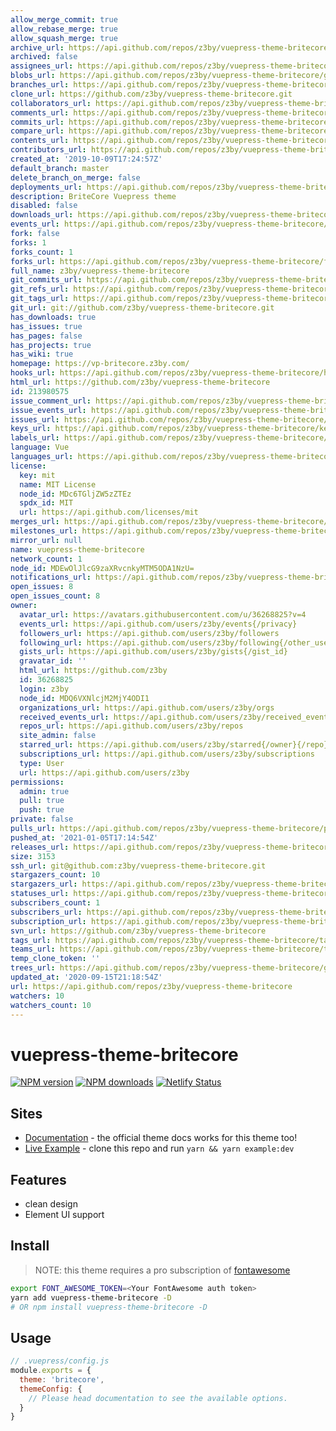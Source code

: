 ```yaml
---
allow_merge_commit: true
allow_rebase_merge: true
allow_squash_merge: true
archive_url: https://api.github.com/repos/z3by/vuepress-theme-britecore/{archive_format}{/ref}
archived: false
assignees_url: https://api.github.com/repos/z3by/vuepress-theme-britecore/assignees{/user}
blobs_url: https://api.github.com/repos/z3by/vuepress-theme-britecore/git/blobs{/sha}
branches_url: https://api.github.com/repos/z3by/vuepress-theme-britecore/branches{/branch}
clone_url: https://github.com/z3by/vuepress-theme-britecore.git
collaborators_url: https://api.github.com/repos/z3by/vuepress-theme-britecore/collaborators{/collaborator}
comments_url: https://api.github.com/repos/z3by/vuepress-theme-britecore/comments{/number}
commits_url: https://api.github.com/repos/z3by/vuepress-theme-britecore/commits{/sha}
compare_url: https://api.github.com/repos/z3by/vuepress-theme-britecore/compare/{base}...{head}
contents_url: https://api.github.com/repos/z3by/vuepress-theme-britecore/contents/{+path}
contributors_url: https://api.github.com/repos/z3by/vuepress-theme-britecore/contributors
created_at: '2019-10-09T17:24:57Z'
default_branch: master
delete_branch_on_merge: false
deployments_url: https://api.github.com/repos/z3by/vuepress-theme-britecore/deployments
description: BriteCore Vuepress theme
disabled: false
downloads_url: https://api.github.com/repos/z3by/vuepress-theme-britecore/downloads
events_url: https://api.github.com/repos/z3by/vuepress-theme-britecore/events
fork: false
forks: 1
forks_count: 1
forks_url: https://api.github.com/repos/z3by/vuepress-theme-britecore/forks
full_name: z3by/vuepress-theme-britecore
git_commits_url: https://api.github.com/repos/z3by/vuepress-theme-britecore/git/commits{/sha}
git_refs_url: https://api.github.com/repos/z3by/vuepress-theme-britecore/git/refs{/sha}
git_tags_url: https://api.github.com/repos/z3by/vuepress-theme-britecore/git/tags{/sha}
git_url: git://github.com/z3by/vuepress-theme-britecore.git
has_downloads: true
has_issues: true
has_pages: false
has_projects: true
has_wiki: true
homepage: https://vp-britecore.z3by.com/
hooks_url: https://api.github.com/repos/z3by/vuepress-theme-britecore/hooks
html_url: https://github.com/z3by/vuepress-theme-britecore
id: 213980575
issue_comment_url: https://api.github.com/repos/z3by/vuepress-theme-britecore/issues/comments{/number}
issue_events_url: https://api.github.com/repos/z3by/vuepress-theme-britecore/issues/events{/number}
issues_url: https://api.github.com/repos/z3by/vuepress-theme-britecore/issues{/number}
keys_url: https://api.github.com/repos/z3by/vuepress-theme-britecore/keys{/key_id}
labels_url: https://api.github.com/repos/z3by/vuepress-theme-britecore/labels{/name}
language: Vue
languages_url: https://api.github.com/repos/z3by/vuepress-theme-britecore/languages
license:
  key: mit
  name: MIT License
  node_id: MDc6TGljZW5zZTEz
  spdx_id: MIT
  url: https://api.github.com/licenses/mit
merges_url: https://api.github.com/repos/z3by/vuepress-theme-britecore/merges
milestones_url: https://api.github.com/repos/z3by/vuepress-theme-britecore/milestones{/number}
mirror_url: null
name: vuepress-theme-britecore
network_count: 1
node_id: MDEwOlJlcG9zaXRvcnkyMTM5ODA1NzU=
notifications_url: https://api.github.com/repos/z3by/vuepress-theme-britecore/notifications{?since,all,participating}
open_issues: 8
open_issues_count: 8
owner:
  avatar_url: https://avatars.githubusercontent.com/u/36268825?v=4
  events_url: https://api.github.com/users/z3by/events{/privacy}
  followers_url: https://api.github.com/users/z3by/followers
  following_url: https://api.github.com/users/z3by/following{/other_user}
  gists_url: https://api.github.com/users/z3by/gists{/gist_id}
  gravatar_id: ''
  html_url: https://github.com/z3by
  id: 36268825
  login: z3by
  node_id: MDQ6VXNlcjM2MjY4ODI1
  organizations_url: https://api.github.com/users/z3by/orgs
  received_events_url: https://api.github.com/users/z3by/received_events
  repos_url: https://api.github.com/users/z3by/repos
  site_admin: false
  starred_url: https://api.github.com/users/z3by/starred{/owner}{/repo}
  subscriptions_url: https://api.github.com/users/z3by/subscriptions
  type: User
  url: https://api.github.com/users/z3by
permissions:
  admin: true
  pull: true
  push: true
private: false
pulls_url: https://api.github.com/repos/z3by/vuepress-theme-britecore/pulls{/number}
pushed_at: '2021-01-05T17:14:54Z'
releases_url: https://api.github.com/repos/z3by/vuepress-theme-britecore/releases{/id}
size: 3153
ssh_url: git@github.com:z3by/vuepress-theme-britecore.git
stargazers_count: 10
stargazers_url: https://api.github.com/repos/z3by/vuepress-theme-britecore/stargazers
statuses_url: https://api.github.com/repos/z3by/vuepress-theme-britecore/statuses/{sha}
subscribers_count: 1
subscribers_url: https://api.github.com/repos/z3by/vuepress-theme-britecore/subscribers
subscription_url: https://api.github.com/repos/z3by/vuepress-theme-britecore/subscription
svn_url: https://github.com/z3by/vuepress-theme-britecore
tags_url: https://api.github.com/repos/z3by/vuepress-theme-britecore/tags
teams_url: https://api.github.com/repos/z3by/vuepress-theme-britecore/teams
temp_clone_token: ''
trees_url: https://api.github.com/repos/z3by/vuepress-theme-britecore/git/trees{/sha}
updated_at: '2020-09-15T21:18:54Z'
url: https://api.github.com/repos/z3by/vuepress-theme-britecore
watchers: 10
watchers_count: 10
---
```


# vuepress-theme-britecore

[![NPM version](https://badgen.net/npm/v/vuepress-theme-britecore)](https://npmjs.com/package/vuepress-theme-britecore) [![NPM downloads](https://badgen.net/npm/dt/vuepress-theme-britecore)](https://npmjs.com/package/vuepress-theme-britecore)
[![Netlify Status](https://api.netlify.com/api/v1/badges/f3e7e71b-6d24-4878-9527-256d4f42011b/deploy-status)](https://app.netlify.com/sites/vp-britecore/deploys)

## Sites

- [Documentation](https://vuepress.vuejs.org/theme/) - the official theme docs works for this theme too!
- [Live Example](https://vp-britecore.z3by.com/) - clone this repo and run `yarn && yarn example:dev`


## Features
- clean design
- Element UI support

## Install
> NOTE: this theme requires a pro subscription of [fontawesome](http://fontawesome.com/)

```bash
export FONT_AWESOME_TOKEN=<Your FontAwesome auth token>
yarn add vuepress-theme-britecore -D
# OR npm install vuepress-theme-britecore -D
```

## Usage

```js
// .vuepress/config.js
module.exports = {
  theme: 'britecore',
  themeConfig: {
    // Please head documentation to see the available options.
  }
}
```
